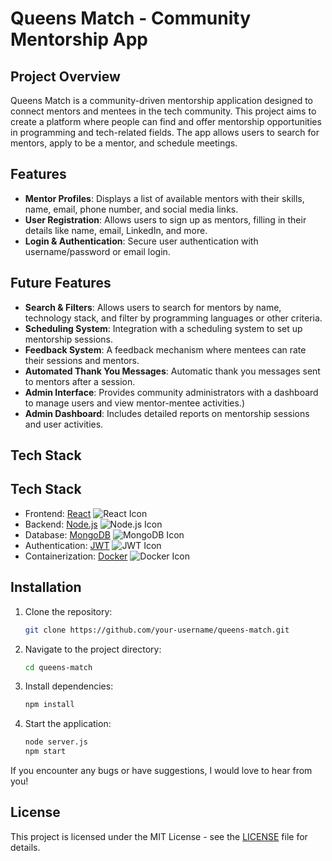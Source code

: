 
# Queens Match - Community Mentorship App

## Project Overview
Queens Match is a community-driven mentorship application designed to connect mentors and mentees in the tech community. This project aims to create a platform where people can find and offer mentorship opportunities in programming and tech-related fields. The app allows users to search for mentors, apply to be a mentor, and schedule meetings.

## Features
- **Mentor Profiles**: Displays a list of available mentors with their skills, name, email, phone number, and social media links.
- **User Registration**: Allows users to sign up as mentors, filling in their details like name, email, LinkedIn, and more.
- **Login & Authentication**: Secure user authentication with username/password or email login.


## Future Features
- **Search & Filters**: Allows users to search for mentors by name, technology stack, and filter by programming languages or other criteria.
- **Scheduling System**: Integration with a scheduling system to set up mentorship sessions.
- **Feedback System**: A feedback mechanism where mentees can rate their sessions and mentors.
- **Automated Thank You Messages**: Automatic thank you messages sent to mentors after a session.
- **Admin Interface**: Provides community administrators with a dashboard to manage users and view mentor-mentee activities.)
- **Admin Dashboard**: Includes detailed reports on mentorship sessions and user activities.


## Tech Stack
## Tech Stack
- Frontend: [React](https://reactjs.org/) ![React Icon](https://upload.wikimedia.org/wikipedia/commons/a/a7/React-icon.svg)
- Backend: [Node.js](https://nodejs.org/) ![Node.js Icon](https://upload.wikimedia.org/wikipedia/commons/6/64/Node.js_logo_2015.svg)
- Database: [MongoDB](https://www.mongodb.com/) ![MongoDB Icon](https://upload.wikimedia.org/wikipedia/commons/9/93/MongoDB_Logo.svg)
- Authentication: [JWT](https://jwt.io/) ![JWT Icon](https://upload.wikimedia.org/wikipedia/commons/e/e1/JSON_Web_Token_logo.svg)
- Containerization: [Docker](https://www.docker.com/) ![Docker Icon](https://upload.wikimedia.org/wikipedia/commons/3/39/Docker_logo.png)


## Installation
1. Clone the repository:
   ```bash
   git clone https://github.com/your-username/queens-match.git
   ```
2. Navigate to the project directory:
   ```bash
   cd queens-match
   ```
3. Install dependencies:
   ```bash
   npm install
   ```
4. Start the application:
   ```bash
   node server.js
   npm start
   ```

If you encounter any bugs or have suggestions, I would love to hear from you!

## License
This project is licensed under the MIT License - see the [LICENSE](LICENSE) file for details.
